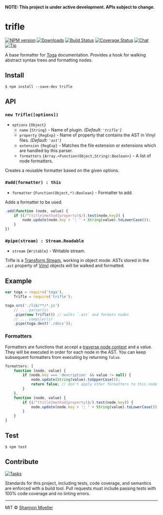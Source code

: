**NOTE: This project is under active development. APIs subject to change.**

# trifle

[![NPM version][npm-img]][npm-url] [![Downloads][downloads-img]][npm-url] [![Build Status][travis-img]][travis-url] [![Coverage Status][coveralls-img]][coveralls-url] [![Chat][gitter-img]][gitter-url] [![Tip][amazon-img]][amazon-url]

A base formatter for [Toga](http://togajs.github.io) documentation. Provides a hook for walking abstract syntax trees and formatting nodes.

## Install

    $ npm install --save-dev trifle

## API

### `new Trifle([options])`

- `options` `{Object}`
  - `name` `{String}` - Name of plugin. _(Default: `'trifle'`)_
  - `property` `{RegExp}` - Name of property that contains the AST in Vinyl files. _(Default: `'ast'`)_
  - `extension` `{RegExp}` - Matches the file extension or extensions which are handled by this parser.
  - `formatters` `{Array.<Function(Object,String):Boolean>}` - A list of node formatters.

Creates a reusable formatter based on the given options.

### `#add(formatter) : this`

- `formatter` `{Function(Object,*):Boolean}` - Formatter to add.

Adds a formatter to be used.

```js
.add(function (node, value) {
    if ((/^(title|method|property)$/).test(node.key)) {
        node.update(node.key + ': ' + String(value).toLowerCase());
    }
})
```

### `#pipe(stream) : Stream.Readable`

- `stream` `{Writable}` - Writable stream.

Trifle is a [Transform Stream](http://nodejs.org/api/stream.html#stream_class_stream_transform), working in object mode. ASTs stored in the `.ast` property of [Vinyl](https://github.com/wearefractal/vinyl) objects will be walked and formatted.

## Example

```js
var toga = require('toga'),
    Trifle = require('trifle');

toga.src('./lib/**/*.js')
    // ... parser(s)
    .pipe(new Trifle()) // walks `.ast` and formats nodes
    // ... compiler(s)
    .pipe(toga.dest('./docs'));
```

### Formatters

Formatters are functions that accept a [traverse node context](https://github.com/substack/js-traverse#context) and a value. They will be executed in order for each node in the AST. You can keep subsequent formatters from executing by returning `false`.

```js
formatters: [
    function (node, value) {
        if (node.key === 'description' && value != null) {
            node.update(String(value).toUpperCase());
            return false; // don't apply other formatters to this node
        }
    },
    function (node, value) {
        if ((/^(title|method|property)$/).test(node.key)) {
            node.update(node.key + ': ' + String(value).toLowerCase());
        }
    }
]
```

## Test

    $ npm test

## Contribute

[![Tasks][waffle-img]][waffle-url]

Standards for this project, including tests, code coverage, and semantics are enforced with a build tool. Pull requests must include passing tests with 100% code coverage and no linting errors.

----

MIT © [Shannon Moeller](http://shannonmoeller.com)

[amazon-img]:    https://img.shields.io/badge/amazon-tip_jar-yellow.svg?style=flat-square
[amazon-url]:    https://www.amazon.com/gp/registry/wishlist/1VQM9ID04YPC5?sort=universal-price
[coveralls-img]: http://img.shields.io/coveralls/togajs/trifle/master.svg?style=flat-square
[coveralls-url]: https://coveralls.io/r/togajs/trifle
[downloads-img]: http://img.shields.io/npm/dm/trifle.svg?style=flat-square
[gitter-img]:    http://img.shields.io/badge/gitter-join_chat-1dce73.svg?style=flat-square
[gitter-url]:    https://gitter.im/togajs/toga
[npm-img]:       http://img.shields.io/npm/v/trifle.svg?style=flat-square
[npm-url]:       https://npmjs.org/package/trifle
[travis-img]:    http://img.shields.io/travis/togajs/trifle.svg?style=flat-square
[travis-url]:    https://travis-ci.org/togajs/trifle
[waffle-img]:    http://img.shields.io/github/issues/togajs/trifle.svg?style=flat-square
[waffle-url]:    http://waffle.io/togajs/trifle
